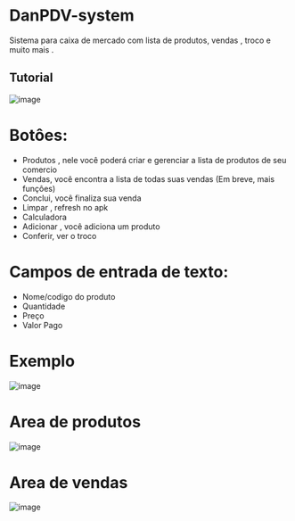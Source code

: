 # DanPDV-system
Sistema para caixa de mercado com lista de produtos, vendas , troco e muito mais .

## Tutorial 

![image](https://user-images.githubusercontent.com/76263577/185790897-0f6f135e-076e-4075-a66e-20e080a7d084.png)

# Botôes:

- Produtos , nele você poderá criar e gerenciar a lista de produtos de seu comercio
- Vendas, você encontra a lista de todas suas vendas (Em breve, mais funçôes)
- Conclui, você finaliza sua venda
- Limpar , refresh no apk
- Calculadora
- Adicionar , você adiciona um produto
- Conferir, ver o troco

# Campos de entrada de texto:

- Nome/codigo do produto
- Quantidade
- Preço
- Valor Pago

# Exemplo
![image](https://user-images.githubusercontent.com/76263577/185791077-770ccd5e-8ff9-4aed-97b6-199424f7d6df.png)

# Area de produtos
![image](https://user-images.githubusercontent.com/76263577/185791110-faecbe8b-6662-4b6d-a61c-4875f73b81b9.png)

# Area de vendas
![image](https://user-images.githubusercontent.com/76263577/185791126-a7acd22d-d979-43d8-980a-739491147698.png)


